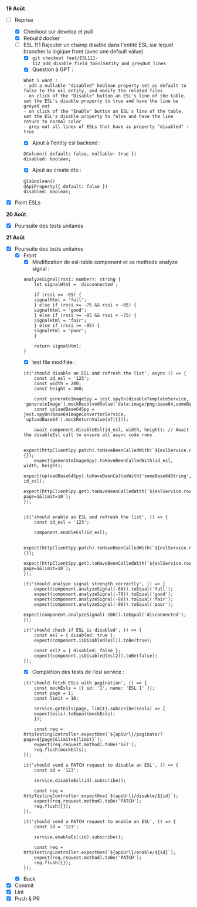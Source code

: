 **19 Août**
- [ ] Reprise
    - [x] Checkout sur develop et pull
    - [x] Rebuild docker
    - [ ] ESL 111 Rajouter un champ disable dans l'entité ESL sur lequel brancher la logique front (avec une default value)
        - [x] ```git checkout feat/ESL111-112_add_disable_field_toEslEntity_and_greyOut_lines```
        - [x] Question à GPT : 
        ```
        What i want : 
        - add a nullable "disabled" boolean property set as default to false to the esl entity, and modify the related files
        - on click of the "Disable" button an ESL's line of the table, set the ESL's disable property to true and have the line be greyed out
        - on click of the "Enable" button an ESL's line of the table, set the ESL's disable property to false and have the line return to normal color
        - grey out all lines of ESLs that have as property "disabled" : true
        ```
        - [x] Ajout à l'entity esl backend : 
        ```
        @Column({ default: false, nullable: true })
        disabled: boolean;
        ```
        - [x] Ajout au create dto : 
        ```
        @IsBoolean()
        @ApiProperty({ default: false })
        disabled: boolean;
        ```
- [x] Point ESLs


**20 Août**
- [x] Poursuite des tests unitaires


**21 Août**
- [x] Poursuite des tests unitaires
    - [x] Front
        - [x] Modification de esl-table component et sa methode analyze signal : 
        ```
        analyzeSignal(rssi: number): string {
            let signalHtml = 'disconnected';

            if (rssi >= -65) {
            signalHtml = 'full';
            } else if (rssi >= -75 && rssi < -65) {
            signalHtml = 'good';
            } else if (rssi >= -85 && rssi < -75) {
            signalHtml = 'fair';
            } else if (rssi >= -95) {
            signalHtml = 'poor';
            }

            return signalHtml;
        }
        ```
        - [x] test file modifiée : 
        ```
        it('should disable an ESL and refresh the list', async () => {
            const id_esl = '123';
            const width = 200;
            const height = 300;
        
            const generateImageSpy = jest.spyOn(disableTemplateService, 'generateImage').mockResolvedValue('data:image/png;base64,someBase64String');
            const uploadBase64Spy = jest.spyOn(base64imageConverterService, 'uploadBase64').mockReturnValue(of({}));
        
            await component.disableEsl(id_esl, width, height); // Await the disableEsl call to ensure all async code runs
        
            expect(httpClientSpy.patch).toHaveBeenCalledWith(`${eslService.route}/disable/${id_esl}`, {});
            expect(generateImageSpy).toHaveBeenCalledWith(id_esl, width, height);
            expect(uploadBase64Spy).toHaveBeenCalledWith('someBase64String', id_esl);
            expect(httpClientSpy.get).toHaveBeenCalledWith(`${eslService.route}/paginate/?page=1&limit=10`);
        });
        

        it('should enable an ESL and refresh the list', () => {
            const id_esl = '123';

            component.enableEsl(id_esl);

            expect(httpClientSpy.patch).toHaveBeenCalledWith(`${eslService.route}/enable/${id_esl}`, {});
            expect(httpClientSpy.get).toHaveBeenCalledWith(`${eslService.route}/paginate/?page=1&limit=10`);
        });

        it('should analyze signal strength correctly', () => {
            expect(component.analyzeSignal(-60)).toEqual('full');
            expect(component.analyzeSignal(-70)).toEqual('good');
            expect(component.analyzeSignal(-80)).toEqual('fair');
            expect(component.analyzeSignal(-90)).toEqual('poor');
            expect(component.analyzeSignal(-100)).toEqual('disconnected');
        });

        it('should check if ESL is disabled', () => {
            const esl = { disabled: true };
            expect(component.isDisabled(esl)).toBe(true);

            const esl2 = { disabled: false };
            expect(component.isDisabled(esl2)).toBe(false);
        });
        ```
        - [x] Complétion des tests de l'esl service : 
        ```
        it('should fetch ESLs with pagination', () => {
            const mockEsls = [{ id: '1', name: 'ESL 1' }];
            const page = 1;
            const limit = 10;

            service.getEsls(page, limit).subscribe((esls) => {
            expect(esls).toEqual(mockEsls);
            });

            const req = httpTestingController.expectOne(`${apiUrl}/paginate/?page=${page}&limit=${limit}`);
            expect(req.request.method).toBe('GET');
            req.flush(mockEsls); 
        });

        it('should send a PATCH request to disable an ESL', () => {
            const id = '123';

            service.disableEsl(id).subscribe();

            const req = httpTestingController.expectOne(`${apiUrl}/disable/${id}`);
            expect(req.request.method).toBe('PATCH');
            req.flush({}); 
        });

        it('should send a PATCH request to enable an ESL', () => {
            const id = '123';

            service.enableEsl(id).subscribe();

            const req = httpTestingController.expectOne(`${apiUrl}/enable/${id}`);
            expect(req.request.method).toBe('PATCH');
            req.flush({}); 
        });
        ```
    - [x] Back
- [x] Commit
- [x] Lint
- [x] Push & PR